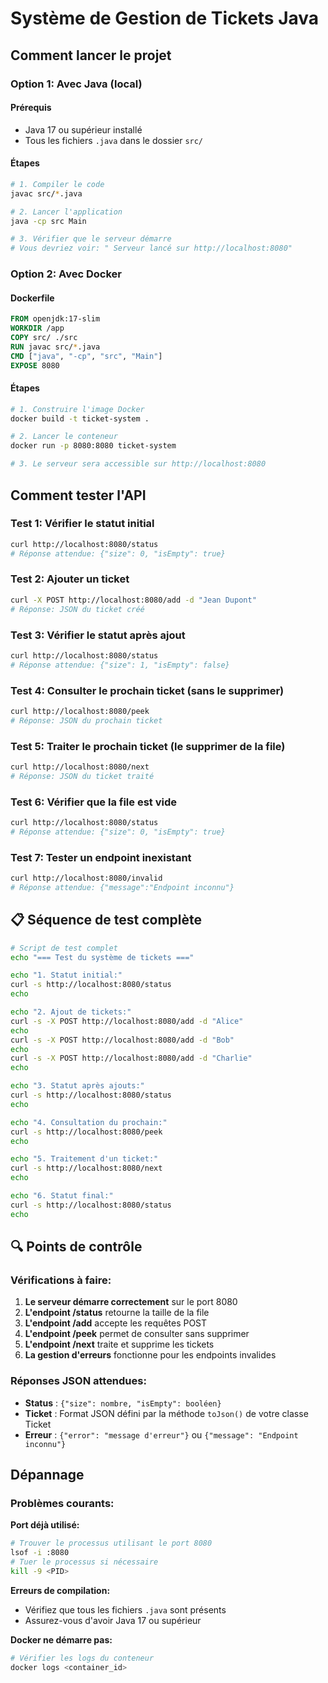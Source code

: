 # Système de Gestion de Tickets Java

##  Comment lancer le projet

### Option 1: Avec Java (local)

#### Prérequis
- Java 17 ou supérieur installé
- Tous les fichiers `.java` dans le dossier `src/`

#### Étapes
```bash
# 1. Compiler le code
javac src/*.java

# 2. Lancer l'application
java -cp src Main

# 3. Vérifier que le serveur démarre
# Vous devriez voir: " Serveur lancé sur http://localhost:8080"
```

### Option 2: Avec Docker

#### Dockerfile
```dockerfile
FROM openjdk:17-slim
WORKDIR /app
COPY src/ ./src
RUN javac src/*.java
CMD ["java", "-cp", "src", "Main"]
EXPOSE 8080
```

#### Étapes
```bash
# 1. Construire l'image Docker
docker build -t ticket-system .

# 2. Lancer le conteneur
docker run -p 8080:8080 ticket-system

# 3. Le serveur sera accessible sur http://localhost:8080
```

##  Comment tester l'API

### Test 1: Vérifier le statut initial
```bash
curl http://localhost:8080/status
# Réponse attendue: {"size": 0, "isEmpty": true}
```

### Test 2: Ajouter un ticket
```bash
curl -X POST http://localhost:8080/add -d "Jean Dupont"
# Réponse: JSON du ticket créé
```

### Test 3: Vérifier le statut après ajout
```bash
curl http://localhost:8080/status
# Réponse attendue: {"size": 1, "isEmpty": false}
```

### Test 4: Consulter le prochain ticket (sans le supprimer)
```bash
curl http://localhost:8080/peek
# Réponse: JSON du prochain ticket
```

### Test 5: Traiter le prochain ticket (le supprimer de la file)
```bash
curl http://localhost:8080/next
# Réponse: JSON du ticket traité
```

### Test 6: Vérifier que la file est vide
```bash
curl http://localhost:8080/status
# Réponse attendue: {"size": 0, "isEmpty": true}
```

### Test 7: Tester un endpoint inexistant
```bash
curl http://localhost:8080/invalid
# Réponse attendue: {"message":"Endpoint inconnu"}
```

## 📋 Séquence de test complète

```bash
# Script de test complet
echo "=== Test du système de tickets ==="

echo "1. Statut initial:"
curl -s http://localhost:8080/status
echo

echo "2. Ajout de tickets:"
curl -s -X POST http://localhost:8080/add -d "Alice"
echo
curl -s -X POST http://localhost:8080/add -d "Bob"
echo
curl -s -X POST http://localhost:8080/add -d "Charlie"
echo

echo "3. Statut après ajouts:"
curl -s http://localhost:8080/status
echo

echo "4. Consultation du prochain:"
curl -s http://localhost:8080/peek
echo

echo "5. Traitement d'un ticket:"
curl -s http://localhost:8080/next
echo

echo "6. Statut final:"
curl -s http://localhost:8080/status
echo
```

## 🔍 Points de contrôle

### Vérifications à faire:

1. **Le serveur démarre correctement** sur le port 8080
2. **L'endpoint /status** retourne la taille de la file
3. **L'endpoint /add** accepte les requêtes POST
4. **L'endpoint /peek** permet de consulter sans supprimer
5. **L'endpoint /next** traite et supprime les tickets
6. **La gestion d'erreurs** fonctionne pour les endpoints invalides

### Réponses JSON attendues:
- **Status** : `{"size": nombre, "isEmpty": booléen}`
- **Ticket** : Format JSON défini par la méthode `toJson()` de votre classe Ticket
- **Erreur** : `{"error": "message d'erreur"}` ou `{"message": "Endpoint inconnu"}`

##  Dépannage

### Problèmes courants:

**Port déjà utilisé:**
```bash
# Trouver le processus utilisant le port 8080
lsof -i :8080
# Tuer le processus si nécessaire
kill -9 <PID>
```

**Erreurs de compilation:**
- Vérifiez que tous les fichiers `.java` sont présents
- Assurez-vous d'avoir Java 17 ou supérieur

**Docker ne démarre pas:**
```bash
# Vérifier les logs du conteneur
docker logs <container_id>
```
